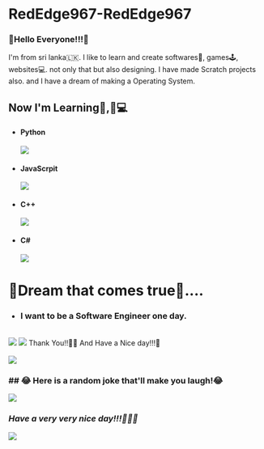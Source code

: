 # RedEdge967-RedEdge967

<h3>🌈Hello Everyone!!!🌈</h3>

I'm from sri lanka🇱🇰. I like to learn and create softwares📲, games🕹️, websites💻.
not only that but also designing. I have made Scratch projects also.
and I have a dream of making a Operating System.

<h2>Now I'm Learning👨,🏻‍💻</h2>
<ul>
  <h4><li>Python</h4> <img src="https://img.shields.io/badge/Python-FFD43B?style=for-the-badge&logo=python&logoColor=darkgreen" /></li>
  <h4><li>JavaScrpit</h4> <img src="https://img.shields.io/badge/JavaScript-323330?style=for-the-badge&logo=javascript&logoColor=F7DF1E" /></li>
  <h4><li>C++</h4> <img src="https://img.shields.io/badge/C%2B%2B-00599C?style=for-the-badge&logo=c%2B%2B&logoColor=white" /></li>
  <h4><li>C#</h4> <IMG SRC="https://img.shields.io/badge/C%23-239120?style=for-the-badge&logo=c-sharp&logoColor=white" /></li>
</ul>
<h1>🌠Dream that comes true🌠....</h1>
<ul>
  <h3><li>I want to be a Software Engineer one day.</li></h3>
</ul>
<br>
<IMG SRC="https://github-readme-stats.vercel.app/api?username=RedEdge967&show_icons=true">
  <img src="https://github-readme-stats.vercel.app/api/top-langs/?username=RedEdge967" />
Thank You!!👋🏻 And Have a Nice day!!!🤝<br><br>
<IMG SRC="https://user-images.githubusercontent.com/91379432/136665453-5dd5ab76-d8a2-4652-8bf2-857dd2b85852.gif"><br>
<h3>## 😂 Here is a random joke that'll make you laugh!😂</h3>
<IMG SRC="https://readme-jokes.vercel.app/api">
  <h3><b><i>Have a very very nice day!!!🌈🌠👋</b></i></h3>
<img src="https://img.shields.io/badge/GitHub-100000?style=for-the-badge&logo=github&logoColor=white" />
